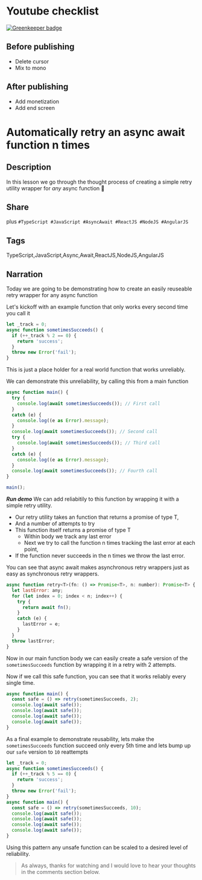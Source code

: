 # Youtube checklist

[![Greenkeeper badge](https://badges.greenkeeper.io/basarat/youtube-retry-async.svg)](https://greenkeeper.io/)

## Before publishing
* Delete cursor
* Mix to mono
## After publishing
* Add monetization
* Add end screen

# Automatically retry an async await function n times

## Description
In this lesson we go through the thought process of creating a simple retry utility wrapper for *any* async function 🌹

## Share
<description> plus
`#TypeScript #JavaScript #AsyncAwait #ReactJS #NodeJS #AngularJS`

## Tags
TypeScript,JavaScript,Async,Await,ReactJS,NodeJS,AngularJS

## Narration
Today we are going to be demonstrating how to create an easily reuseable retry wrapper for any async function

Let's kickoff with an example function that only works every second time you call it

```js
let _track = 0;
async function sometimesSucceeds() {
  if (++_track % 2 == 0) {
    return 'success';
  }
  throw new Error('fail');
}
```

This is just a place holder for a real world function that works unreliably.

We can demonstrate this unreliability, by calling this from a main function

```js
async function main() {
  try {
    console.log(await sometimesSucceeds()); // First call
  }
  catch (e) {
    console.log((e as Error).message);
  }
  console.log(await sometimesSucceeds()); // Second call
  try {
    console.log(await sometimesSucceeds()); // Third call
  }
  catch (e) {
    console.log((e as Error).message);
  }
  console.log(await sometimesSucceeds()); // Fourth call
}

main();
```

***Run demo***
We can add reliabitily to this function by wrapping it with a simple retry utility.
* Our retry utility takes an function that returns a promise of type T,
* And a number of attempts to try
* This function itself returns a promise of type T
  * Within body we track any last error
  * Next we try to call the function n times tracking the last error at each point,
* If the function never succeeds in the n times we throw the last error.

You can see that async await makes asynchronous retry wrappers just as easy as synchronous retry wrappers.

```js
async function retry<T>(fn: () => Promise<T>, n: number): Promise<T> {
  let lastError: any;
  for (let index = 0; index < n; index++) {
    try {
      return await fn();
    }
    catch (e) {
      lastError = e;
    }
  }
  throw lastError;
}
```

Now in our main function body we can easily create a safe version of the `sometimesSucceeds` function by wrapping it in a retry with 2 attempts.

Now if we call this safe function, you can see that it works reliably every single time.

```js
async function main() {
  const safe = () => retry(sometimesSucceeds, 2);
  console.log(await safe());
  console.log(await safe());
  console.log(await safe());
  console.log(await safe());
}
```

As a final example to demonstrate reusability, lets make the `sometimesSucceeds` function succeed only every 5th time and lets bump up our `safe` version to `10` reattempts

```js
let _track = 0;
async function sometimesSucceeds() {
  if (++_track % 5 == 0) {
    return 'success';
  }
  throw new Error('fail');
}
async function main() {
  const safe = () => retry(sometimesSucceeds, 10);
  console.log(await safe());
  console.log(await safe());
  console.log(await safe());
  console.log(await safe());
}
```

Using this pattern any unsafe function can be scaled to a desired level of reliability.

> As always, thanks for watching and I would love to hear your thoughts in the comments section below.
